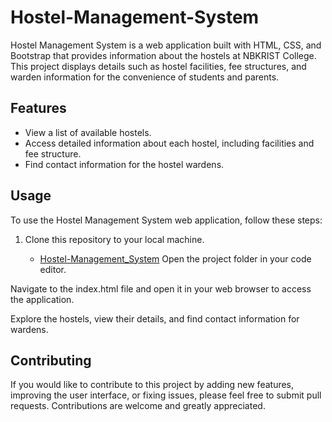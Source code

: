# Hostel-Management-System

Hostel Management System is a web application built with HTML, CSS, and Bootstrap that provides information about the hostels at NBKRIST College. This project displays details such as hostel facilities, fee structures, and warden information for the convenience of students and parents.

## Features

- View a list of available hostels.
- Access detailed information about each hostel, including facilities and fee structure.
- Find contact information for the hostel wardens.

## Usage

To use the Hostel Management System web application, follow these steps:

1. Clone this repository to your local machine.

   - [Hostel-Management_System](https://chethan-mns.github.io/Hostel-Management-System/)
Open the project folder in your code editor.

Navigate to the index.html file and open it in your web browser to access the application.

Explore the hostels, view their details, and find contact information for wardens.

## Contributing

If you would like to contribute to this project by adding new features, improving the user interface, or fixing issues, please feel free to submit pull requests. Contributions are welcome and greatly appreciated.

